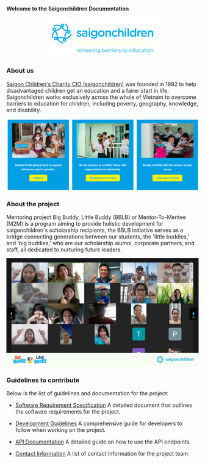 #### Welcome to the Saigonchildren Documentation 

<p align="center">
  <img src="./assets/banners/banner.png"  style="height: 100px" alt="Saigonchildren">
</p>

### About us
[Saigon Children's Charity CIO (saigonchildren)](https://www.saigonchildren.com/) was founded in 1992 to help disadvantaged children get an education and a fairer start in life. Saigonchildren works exclusively across the whole of Vietnam to overcome barriers to education for children, including poverty, geography, knowledge, and disability.

![alt text](./assets/images/scc-intro.png)

### About the project
Mentoring project Big Buddy, Little Buddy (BBLB) or Mentor-To-Mentee (M2M) is a program aiming to provide holistic development for saigonchildren's scholarship recipients, the BBLB initiative serves as a bridge connecting generations between our students, the 'little buddies,' and 'big buddies,' who are our scholarship alumni, corporate partners, and staff, all dedicated to nurturing future leaders.

![alt text](./assets/images/kick-off-2024.png)

### Guidelines to contribute

Below is the list of guidelines and documentation for the project:

- [Software Requirement Specification](./software_requirement_specification.md)
A detailed document that outlines the software requirements for the project.

- [Development Guidelines](./development_guidelines.md) 
A comprehensive guide for developers to follow when working on the project.

- [API Documentation](./api_documentation.md)
A detailed guide on how to use the API endpoints.

- [Contact Information](./contact.md)
A list of contact information for the project team.